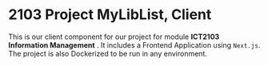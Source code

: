 # 2103 Project MyLibList, Client

This is our client component for our project for module **ICT2103 Information Management** . It includes a Frontend Application using `Next.js`. The project is also Dockerized to be run in any environment.
